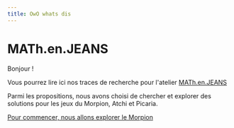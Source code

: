 ```yaml
---
title: OwO whats dis
---
```


# MATh.en.JEANS

Bonjour !

Vous pourrez lire ici nos traces de recherche pour l'atelier [MATh.en.JEANS](https://mathenjeans.fr)

Parmi les propositions, nous avons choisi de chercher et explorer des solutions pour les jeux du Morpion, Atchi et Picaria.

[Pour commencer, nous allons explorer le Morpion](/morpion)


